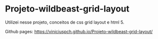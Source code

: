 # Projeto-wildbeast-grid-layout

Utilizei nesse projeto, conceitos de css grid layout e html 5.

Github pages: https://viniciuspch.github.io/Projeto-wildbeast-grid-layout/